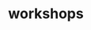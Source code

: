 ---
layout: page
title: workshops
nav: true
nav_order: 3
dropdown: true
children:
  - title: 2025
    permalink: /workshop_2025
  #- title: 2026
  #  permalink: /workshop_2026
---